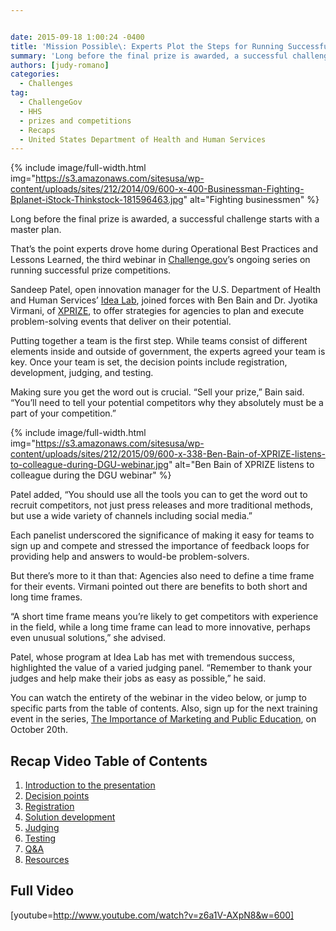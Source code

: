 ```yaml
---


date: 2015-09-18 1:00:24 -0400
title: 'Mission Possible\: Experts Plot the Steps for Running Successful Prize Competitions'
summary: 'Long before the final prize is awarded, a successful challenge starts with a master plan. That&rsquo;s the point experts drove home during Operational Best Practices and Lessons Learned, the third webinar in Challenge.gov&rsquo;s ongoing series on running successful prize competitions. Sandeep Patel, open innovation manager for the U.S. Department of Health and Human Services&amp;#8217;&nbsp;Idea Lab,'
authors: [judy-romano]
categories:
  - Challenges
tag:
  - ChallengeGov
  - HHS
  - prizes and competitions
  - Recaps
  - United States Department of Health and Human Services
---
```



{% include image/full-width.html img="https://s3.amazonaws.com/sitesusa/wp-content/uploads/sites/212/2014/09/600-x-400-Businessman-Fighting-Bplanet-iStock-Thinkstock-181596463.jpg" alt="Fighting businessmen" %} 

Long before the final prize is awarded, a successful challenge starts with a master plan.

That’s the point experts drove home during Operational Best Practices and Lessons Learned, the third webinar in [Challenge.gov](http://www.challenge.gov)’s ongoing series on running successful prize competitions.

Sandeep Patel, open innovation manager for the U.S. Department of Health and Human Services&#8217; [Idea Lab](http://www.hhs.gov/idealab/), joined forces with Ben Bain and Dr. Jyotika Virmani, of [XPRIZE](http://www.xprize.org), to offer strategies for agencies to plan and execute problem-solving events that deliver on their potential.

Putting together a team is the first step. While teams consist of different elements inside and outside of government, the experts agreed your team is key. Once your team is set, the decision points include registration, development, judging, and testing.

Making sure you get the word out is crucial. “Sell your prize,” Bain said. “You’ll need to tell your potential competitors why they absolutely must be a part of your competition.”


{% include image/full-width.html img="https://s3.amazonaws.com/sitesusa/wp-content/uploads/sites/212/2015/09/600-x-338-Ben-Bain-of-XPRIZE-listens-to-colleague-during-DGU-webinar.jpg" alt="Ben Bain of XPRIZE listens to colleague during the DGU webinar" %}

Patel added, “You should use all the tools you can to get the word out to recruit competitors, not just press releases and more traditional methods, but use a wide variety of channels including social media.”

Each panelist underscored the significance of making it easy for teams to sign up and compete and stressed the importance of feedback loops for providing help and answers to would-be problem-solvers.

But there’s more to it than that: Agencies also need to define a time frame for their events. Virmani pointed out there are benefits to both short and long time frames.

“A short time frame means you’re likely to get competitors with experience in the field, while a long time frame can lead to more innovative, perhaps even unusual solutions,” she advised.

Patel, whose program at Idea Lab has met with tremendous success, highlighted the value of a varied judging panel. “Remember to thank your judges and help make their jobs as easy as possible,” he said.

You can watch the entirety of the webinar in the video below, or jump to specific parts from the table of contents. Also, sign up for the next training event in the series, [The Importance of Marketing and Public Education](https://www.WHATEVER/event/module-4-the-importance-of-marketing-and-public-education/), on October 20th.

## Recap Video Table of Contents

  1. [Introduction to the presentation](https://www.youtube.com/watch?v=z6a1V-AXpN8#t=0m0s)
  2. [Decision points](https://www.youtube.com/watch?v=z6a1V-AXpN8#t=2m21s)
  3. [Registration](https://www.youtube.com/watch?v=z6a1V-AXpN8#t=9m41s)
  4. [Solution development](https://www.youtube.com/watch?v=z6a1V-AXpN8#t=19m21s)
  5. [Judging](https://www.youtube.com/watch?v=z6a1V-AXpN8#t=26m11s)
  6. [Testing](https://www.youtube.com/watch?v=z6a1V-AXpN8#t=34m33s)
  7. [Q&A](https://www.youtube.com/watch?v=z6a1V-AXpN8#t=43m24s)
  8. [Resources](https://www.youtube.com/watch?v=z6a1V-AXpN8#t=59m21s)

## Full Video

[youtube=http://www.youtube.com/watch?v=z6a1V-AXpN8&w=600]
